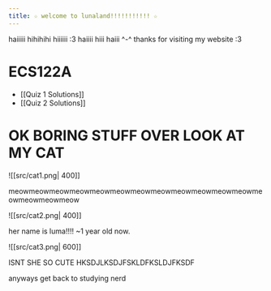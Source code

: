 ```yaml
---
title: ☆ welcome to lunaland!!!!!!!!!!! ☆
---
```

haiiiii hihihihi hiiiiii :3 haiiii hiii haiii ^-^ thanks for visiting my website :3 

# ECS122A
- [[Quiz 1 Solutions]]
- [[Quiz 2 Solutions]]

# OK BORING STUFF OVER LOOK AT MY CAT

![[src/cat1.png| 400]]

meowmeowmeowmeowmeowmeowmeowmeowmeowmeowmeowmeowmeowmeowmeowmeow

![[src/cat2.png| 400]]

her name is luma!!!! ~1 year old now. 

![[src/cat3.png| 600]]

ISNT SHE SO CUTE HKSDJLKSDJFSKLDFKSLDJFKSDF

anyways get back to studying nerd